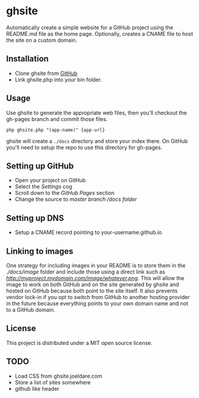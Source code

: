 # ghsite

Automatically create a simple website for a GitHub project using the README.md file as the home page. Optionally, creates a CNAME file to host the site on a custom domain.

## Installation

- Clone ghsite from [GitHub](http://github.com/codazoda/ghsite)
- Link ghsite.php into your bin folder.

## Usage

Use ghsite to generate the appropriate web files, then you'll checkout the gh-pages branch and commit those files.

```
php ghsite.php "(app-name)" {app-url}
```

ghsite will create a `./docs` directory and store your index there. On GitHub you'll need to setup the repo to use this directory for gh-pages.

## Setting up GitHub

- Open your project on GitHub
- Select the *Settings* cog
- Scroll down to the *GitHub Pages* section
- Change the source to *master branch /docs folder*

## Setting up DNS

- Setup a CNAME record pointing to your-username.github.io

## Linking to images

One strategy for including images in your README is to store them in the *./docs/image* folder and include those using a direct link such as *http://myproject.mydomain.com/image/whatever.png*. This will allow the image to work on both GitHub and on the site generated by ghsite and hosted on GitHub because both point to the site itself. It also prevents vendor lock-in if you opt to switch from GitHub to another hosting provider in the future because everything points to your own domain name and not to a GitHub domain.

## License

This project is distributed under a MIT open source license.

## TODO

- Load CSS from ghsite.joeldare.com
- Store a list of sites somewhere
- github like header
